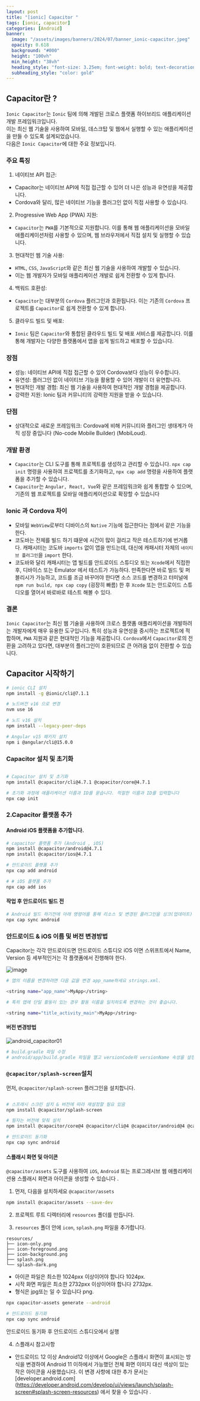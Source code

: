 ```yaml
---
layout: post
title: "[ionic] Capacitor "
tags: [ionic, capacitor]
categories: [Android]
banner:
  image: "/assets/images/banners/2024/07/banner_ionic-capacitor.jpeg"
  opacity: 0.618
  background: "#000"
  height: "100vh"
  min_height: "38vh"
  heading_style: "font-size: 3.25em; font-weight: bold; text-decoration: underline"
  subheading_style: "color: gold"
--- 
```


## Capacitor란 ?

`Ionic Capacitor`는 `Ionic` 팀에 의해 개발된 크로스 플랫폼 하이브리드 애플리케이션 개발 프레임워크입니다. <br>
이는 최신 웹 기술을 사용하여 모바일, 데스크탑 및 웹에서 실행할 수 있는 애플리케이션을 만들 수 있도록 설계되었습니다. <br>
다음은 `Ionic Capacitor`에 대한 주요 정보입니다.

### 주요 특징

1. 네이티브 API 접근:
- Capacitor는 네이티브 API에 직접 접근할 수 있어 더 나은 성능과 유연성을 제공합니다. 
- Cordova와 달리, 많은 네이티브 기능을 플러그인 없이 직접 사용할 수 있습니다​.

2. Progressive Web App (PWA) 지원:
- `Capacitor`는 `PWA`를 기본적으로 지원합니다. 이를 통해 웹 애플리케이션을 모바일 애플리케이션처럼 사용할 수 있으며, 웹 브라우저에서 직접 설치 및 실행할 수 있습니다.

3. 현대적인 웹 기술 사용:
- `HTML`, `CSS`, `JavaScript`와 같은 최신 웹 기술을 사용하여 개발할 수 있습니다. 
- 이는 웹 개발자가 모바일 애플리케이션 개발로 쉽게 전환할 수 있게 합니다​.

4. 백워드 호환성:
- `Capacitor`는 대부분의 `Cordova` 플러그인과 호환됩니다. 이는 기존의 `Cordova` 프로젝트를 `Capacitor`로 쉽게 전환할 수 있게 합니다​.

5. 클라우드 빌드 및 배포:
- `Ionic` 팀은 `Capacitor`와 통합된 클라우드 빌드 및 배포 서비스를 제공합니다. 이를 통해 개발자는 다양한 플랫폼에서 앱을 쉽게 빌드하고 배포할 수 있습니다​.

### 장점
- 성능: 네이티브 API에 직접 접근할 수 있어 Cordova보다 성능이 우수합니다.
- 유연성: 플러그인 없이 네이티브 기능을 활용할 수 있어 개발이 더 유연합니다.
- 현대적인 개발 경험: 최신 웹 기술을 사용하여 현대적인 개발 경험을 제공합니다.
- 강력한 지원: Ionic 팀과 커뮤니티의 강력한 지원을 받을 수 있습니다.

### 단점
- 상대적으로 새로운 프레임워크: Cordova에 비해 커뮤니티와 플러그인 생태계가 아직 성장 중입니다​ (No-code Mobile Builder)​​ (MobiLoud)​.


### 개발 환경
- `Capacitor`는 CLI 도구를 통해 프로젝트를 생성하고 관리할 수 있습니다. `npx cap init` 명령을 사용하여 프로젝트를 초기화하고, `npx cap add` 명령을 사용하여 플랫폼을 추가할 수 있습니다.
- `Capacitor`는 `Angular, React, Vue`와 같은 프레임워크와 쉽게 통합할 수 있으며, 기존의 웹 프로젝트를 모바일 애플리케이션으로 확장할 수 있습니다

### Ionic 과 Cordova 차이 
- 모바일 `WebView`로부터 디바이스의 `Native` 기능에 접근한다는 점에서 같은 기능을 한다.
- 코도바는 전체를 빌드 하기 떄문에 시간이 많이 걸리고 작은 테스트하기에 번거롭다. 캐패시터는 코도바 `imports` 없이 앱을 만드는데, 대신에 캐패시터 자체의 `네이티브 플러그인`을 `import` 한다. 
- 코도바와 달리 캐패시터는 앱 빌드를 안드로이드 스튜디오 또는 `Xcode`에서 직접한 후, 디바이스 또는 Emulator 에서 테스트가 가능하다. 만족한다면 바로 빌드 및 퍼블리시가 가능하고, 코드를 조금 바꾸어야 한다면 소스 코드를 변경하고 터미널에 `npm run build, npx cap copy` (굉장히 빠름) 한 후 `Xcode` 또는 안드로이드 스튜디오를 열어서 바로바로 테스트 해볼 수 있다. 

### 결론
`Ionic Capacitor`는 최신 웹 기술을 사용하여 크로스 플랫폼 애플리케이션을 개발하려는 개발자에게 매우 유용한 도구입니다. 
특히 성능과 유연성을 중시하는 프로젝트에 적합하며, `PWA` 지원과 같은 현대적인 기능을 제공합니다. `Cordova`에서 `Capacitor`로의 전환을 고려하고 있다면, 대부분의 플러그인이 호환되므로 큰 어려움 없이 전환할 수 있습니다.


## Capacitor 시작하기

```zsh
# ionic CLI 설치 
npm install -g @ionic/cli@7.1.1

# 노드버전 v16 으로 변경 
nvm use 16 

# 노드 v16 설치
npm install --legacy-peer-deps     

# Angular v15 패키지 설치
npm i @angular/cli@15.0.0

```


### Capacitor 설치 및 초기화 
```zsh

# Capacitor 설치 및 초기화
npm install @capacitor/cli@4.7.1 @capacitor/core@4.7.1

# 초기화 과정에 애플리케이션 이름과 ID를 묻습니다. 적절한 이름과 ID를 입력합니다
npx cap init  
```

### 2.Capacitor 플랫폼 추가

#### Android iOS 플랫폼을 추가합니다.
```zsh
# capacitor 플랫폼 추가 (Android , iOS)
npm install @capacitor/android@4.7.1 
npm install @capacitor/ios@4.7.1 

# 안드로이드 플랫폼 추가 
npx cap add android

# # iOS 플랫폼 추가
npx cap add ios
```

#### 작업 후 안드로이드 빌드 전 

```zsh
# Android 빌드 하기전에 아래 명령어를 통해 리소스 및 변경된 플러그인을 싱크(업데이트) 합니다.
npx cap sync android
```


### 안드로이드 & iOS 이름 및 버전 변경방법

Capacitor는 각각 안드로이드면 안드로이드 스튜디오 
iOS 이면 스위프트에서 Name, Version 등 세부적인거는 각 플랫폼에서 진행해야 한다.

![image](https://github.com/user-attachments/assets/74fbe27f-6744-4ce5-b9a3-d4463bdf3382)

```zsh
# 앱의 이름을 변경하려면 다음 값을 변경 app_name하세요 strings.xml.

<string name="app_name">MyApp</string>

# 특히 앱에 단일 활동이 있는 경우 활동 이름을 일치하도록 변경하는 것이 좋습니다.

<string name="title_activity_main">MyApp</string>
```


#### 버전 변경방법

![android_capacitor01](https://github.com/user-attachments/assets/5b7fa292-9d91-45ac-9e9e-051ca1471e21)

```zsh
# build.gradle 파일 수정
# android/app/build.gradle 파일을 열고 versionCode와 versionName 속성을 설정합니다

```

### `@capacitor/splash-screen`설치

먼저, `@capacitor/splash-screen` 플러그인을 설치합니다.

```zsh

# 스프래시 스크린 설치 & 버전에 따라 재설정할 필요 있음
npm install @capacitor/splash-screen 

# 필자는 버전에 맞춰 설치
npm install @capacitor/core@4 @capacitor/cli@4 @capacitor/android@4 @capacitor/device@4 @capacitor/splash-screen@4 --legacy-peer-deps

# 안드로이드 동기화
npx cap sync android
```


#### 스플래시 화면 및 아이콘 

`@capacitor/assets` 도구를 사용하여 `iOS`, `Android` 또는 프로그레시브 웹 애플리케이션용 
스플래시 화면과 아이콘을 생성할 수 있습니다 .

1. 먼저, 다음을 설치하세요  `@capacitor/assets`

```zsh 
npm install @capacitor/assets --save-dev
```

2. 프로젝트 루트 디렉터리에 `resources` 폴더를 만듭니다.

3. `resources` 폴더 안에 `icon`, `splash.png` 파일을 추가합니다.
```plaintext
resources/
├── icon-only.png
├── icon-foreground.png
├── icon-background.png
├── splash.png
└── splash-dark.png
```

- 아이콘 파일은 최소한 1024pxx 이상이어야 합니다 1024px.
- 시작 화면 파일은 최소한 2732pxx 이상이어야 합니다 2732px.
- 형식은 jpg또는 일 수 있습니다 png.

```zsh
npx capacitor-assets generate --android

# 안드로이드 동기화
npx cap sync android

```
안드로이드 동기화 후 안드로이드 스튜디오에서 실행 

4. 스플래시 참고사항
- 안드로이드 12 이상
Android12 이상에서 Google은 스플래시 화면이 표시되는 방식을 변경하여 Android 11 이하에서 가능했던 전체 화면 이미지 대신 색상이 있는 작은 아이콘을 사용했습니다. 이 변경 사항에 대한 추가 문서는 [developer.android.com] (https://developer.android.com/develop/ui/views/launch/splash-screen#splash-screen-resources) 에서 찾을 수 있습니다 .

